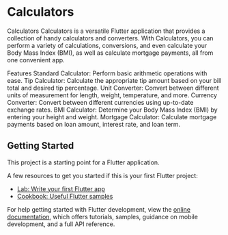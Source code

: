 # Calculators
Calculators
Calculators is a versatile Flutter application that provides a collection of handy calculators and converters. With Calculators, you can perform a variety of calculations, conversions, and even calculate your Body Mass Index (BMI), as well as calculate mortgage payments, all from one convenient app.

Features
Standard Calculator: Perform basic arithmetic operations with ease.
Tip Calculator: Calculate the appropriate tip amount based on your bill total and desired tip percentage.
Unit Converter: Convert between different units of measurement for length, weight, temperature, and more.
Currency Converter: Convert between different currencies using up-to-date exchange rates.
BMI Calculator: Determine your Body Mass Index (BMI) by entering your height and weight.
Mortgage Calculator: Calculate mortgage payments based on loan amount, interest rate, and loan term.

## Getting Started

This project is a starting point for a Flutter application.

A few resources to get you started if this is your first Flutter project:

- [Lab: Write your first Flutter app](https://docs.flutter.dev/get-started/codelab)
- [Cookbook: Useful Flutter samples](https://docs.flutter.dev/cookbook)

For help getting started with Flutter development, view the
[online documentation](https://docs.flutter.dev/), which offers tutorials,
samples, guidance on mobile development, and a full API reference.
